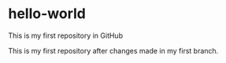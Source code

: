 # hello-world
This is my first repository in GitHub

This is my first repository after changes made in my first branch.

